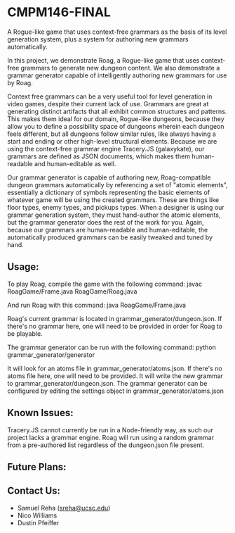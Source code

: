 # CMPM146-FINAL
A Rogue-like game that uses context-free grammars as the basis of its level generation system, plus a system for authoring new grammars automatically.

In this project, we demonstrate Roag, a Rogue-like game that uses context-free grammars to generate new dungeon content. We also demonstrate a grammar generator capable of intelligently authoring new grammars for use by Roag.

Context free grammars can be a very useful tool for level generation in video games, despite their current lack of use. Grammars are great at generating distinct artifacts that all exhibit common structures and patterns. This makes them ideal for our domain, Rogue-like dungeons, because they allow you to define a possibility space of dungeons wherein each dungeon feels different, but all dungeons follow similar rules, like always having a start and ending or other high-level structural elements. Because we are using the context-free grammar engine Tracery.JS (galaxykate), our grammars are defined as JSON documents, which makes them human-readable and human-editable as well. 

Our grammar generator is capable of authoring new, Roag-compatible dungeon grammars automatically by referencing a set of "atomic elements", essentially a dictionary of symbols representing the basic elements of whatever game will be using the created grammars. These are things like floor types, enemy types, and pickups types. When a designer is using our grammar generation system, they must hand-author the atomic elements, but the grammar generator does the rest of the work for you. Again, because our grammars are human-readable and human-editable, the automatically produced grammars can be easily tweaked and tuned by hand.

## Usage:
To play Roag, compile the game with the following command:
javac RoagGame/Frame.java RoagGame/Roag.java

And run Roag with this command:
java RoagGame/Frame.java

Roag's current grammar is located in grammar_generator/dungeon.json. If there's no grammar here, one will need to be provided in order for Roag to be playable.

The grammar generator can be run with the following command:
python grammar_generator/generator

It will look for an atoms file in grammar\_generator/atoms.json. If there's no atoms file here, one will need to be provided. It will write the new grammar to grammar_generator/dungeon.json.
The grammar generator can be configured by editing the settings object in grammar_generator/atoms.json

## Known Issues:
Tracery.JS cannot currently be run in a Node-friendly way, as such our project lacks a grammar engine. Roag will run using a random grammar from a pre-authored list regardless of the dungeon.json file present.

## Future Plans:

## Contact Us:
 - Samuel Reha (sreha@ucsc.edu)
 - Nico Williams
 - Dustin Pfeiffer

